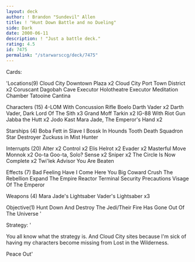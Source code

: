 ```yaml
---
layout: deck
author: ! Brandon "Sundevil" Allen
title: ! "Hunt Down Battle and no Dueling"
side: Dark
date: 2000-06-11
description: ! "Just a battle deck."
rating: 4.5
id: 7475
permalink: "/starwarsccg/deck/7475"
---
```

Cards: 

'Locations(9)
Cloud City Downtown Plaza  x2
Cloud City Port Town District	x2
Coruscant
Dagobah Cave
Executor Holotheatre
Executor Meditation Chamber
Tatooine Cantina

Characters (15)
4-LOM With Concussion Rifle
Boelo
Darth Vader  x2
Darth Vader, Dark Lord Of The Sith  x3
Grand Moff Tarkin  x2
IG-88 With Riot Gun
Jabba the Hutt	x2
Jodo Kast
Mara Jade, The Emperor's Hand	x2

Starships (4)
Boba Fett in Slave I
Bossk In Hounds Tooth
Death Squadron Star Destroyer
Zuckuss in Mist Hunter

Interrupts (20)
Alter  x2
Control  x2
Elis Helrot  x2
Evader	x2
Masterful Move
Monnok	x2
Oo-ta Goo-ta, Solo?
Sense  x2
Sniper	x2
The Circle Is Now Complete  x2
Twi'lek Advisor
You Are Beaten

Effects (7)
Bad Feeling Have I
Come Here You Big Coward
Crush The Rebellion
Expand The Empire
Reactor Terminal
Security Precautions
Visage Of The Emperor

Weapons (4)
Mara Jade's Lightsaber
Vader's Lightsaber  x3

Objective(1)
Hunt Down And Destroy The Jedi/Their Fire Has Gone Out Of The Universe
'

Strategy: '

You all know what the strategy is. And Cloud City sites because I'm sick of having my characters become missing from Lost in the Wilderness.

Peace Out'
